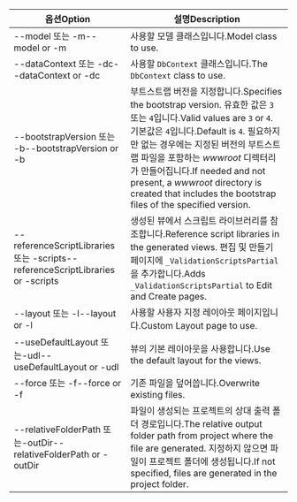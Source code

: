 <!-- Options common to Razor Pages and Controller -->
| <span data-ttu-id="2ec2b-101">옵션</span><span class="sxs-lookup"><span data-stu-id="2ec2b-101">Option</span></span>               | <span data-ttu-id="2ec2b-102">설명</span><span class="sxs-lookup"><span data-stu-id="2ec2b-102">Description</span></span>|
| ----------------- | ------------ |
| <span data-ttu-id="2ec2b-103">--model 또는 -m</span><span class="sxs-lookup"><span data-stu-id="2ec2b-103">--model or -m</span></span>  | <span data-ttu-id="2ec2b-104">사용할 모델 클래스입니다.</span><span class="sxs-lookup"><span data-stu-id="2ec2b-104">Model class to use.</span></span> |
| <span data-ttu-id="2ec2b-105">--dataContext 또는 -dc</span><span class="sxs-lookup"><span data-stu-id="2ec2b-105">--dataContext or -dc</span></span>  | <span data-ttu-id="2ec2b-106">사용할 `DbContext` 클래스입니다.</span><span class="sxs-lookup"><span data-stu-id="2ec2b-106">The `DbContext` class to use.</span></span> |
| <span data-ttu-id="2ec2b-107">--bootstrapVersion 또는 -b</span><span class="sxs-lookup"><span data-stu-id="2ec2b-107">--bootstrapVersion or -b</span></span>  | <span data-ttu-id="2ec2b-108">부트스트랩 버전을 지정합니다.</span><span class="sxs-lookup"><span data-stu-id="2ec2b-108">Specifies the bootstrap version.</span></span> <span data-ttu-id="2ec2b-109">유효한 값은 `3` 또는 `4`입니다.</span><span class="sxs-lookup"><span data-stu-id="2ec2b-109">Valid values are `3` or `4`.</span></span> <span data-ttu-id="2ec2b-110">기본값은 `4`입니다.</span><span class="sxs-lookup"><span data-stu-id="2ec2b-110">Default is `4`.</span></span> <span data-ttu-id="2ec2b-111">필요하지만 없는 경우에는 지정된 버전의 부트스트랩 파일을 포함하는 *wwwroot* 디렉터리가 만들어집니다.</span><span class="sxs-lookup"><span data-stu-id="2ec2b-111">If needed and not present, a *wwwroot* directory is created that includes the bootstrap files of the specified version.</span></span> |
| <span data-ttu-id="2ec2b-112">--referenceScriptLibraries 또는 -scripts</span><span class="sxs-lookup"><span data-stu-id="2ec2b-112">--referenceScriptLibraries or -scripts</span></span> |  <span data-ttu-id="2ec2b-113">생성된 뷰에서 스크립트 라이브러리를 참조합니다.</span><span class="sxs-lookup"><span data-stu-id="2ec2b-113">Reference script libraries in the generated views.</span></span> <span data-ttu-id="2ec2b-114">편집 및 만들기 페이지에 `_ValidationScriptsPartial`을 추가합니다.</span><span class="sxs-lookup"><span data-stu-id="2ec2b-114">Adds `_ValidationScriptsPartial` to Edit and Create pages.</span></span> |
| <span data-ttu-id="2ec2b-115">--layout 또는 -l</span><span class="sxs-lookup"><span data-stu-id="2ec2b-115">--layout or -l</span></span> | <span data-ttu-id="2ec2b-116">사용할 사용자 지정 레이아웃 페이지입니다.</span><span class="sxs-lookup"><span data-stu-id="2ec2b-116">Custom Layout page to use.</span></span> |
| <span data-ttu-id="2ec2b-117">--useDefaultLayout 또는-udl</span><span class="sxs-lookup"><span data-stu-id="2ec2b-117">--useDefaultLayout or -udl</span></span> | <span data-ttu-id="2ec2b-118">뷰의 기본 레이아웃을 사용합니다.</span><span class="sxs-lookup"><span data-stu-id="2ec2b-118">Use the default layout for the views.</span></span> |
| <span data-ttu-id="2ec2b-119">--force 또는 -f</span><span class="sxs-lookup"><span data-stu-id="2ec2b-119">--force or -f</span></span> | <span data-ttu-id="2ec2b-120">기존 파일을 덮어씁니다.</span><span class="sxs-lookup"><span data-stu-id="2ec2b-120">Overwrite existing files.</span></span> |
| <span data-ttu-id="2ec2b-121">--relativeFolderPath 또는-outDir</span><span class="sxs-lookup"><span data-stu-id="2ec2b-121">--relativeFolderPath or -outDir</span></span> | <span data-ttu-id="2ec2b-122">파일이 생성되는 프로젝트의 상대 출력 폴더 경로입니다.</span><span class="sxs-lookup"><span data-stu-id="2ec2b-122">The relative output folder path from project where the file are generated.</span></span> <span data-ttu-id="2ec2b-123">지정하지 않으면 파일이 프로젝트 폴더에 생성됩니다.</span><span class="sxs-lookup"><span data-stu-id="2ec2b-123">If not specified, files are generated in the project folder.</span></span> |